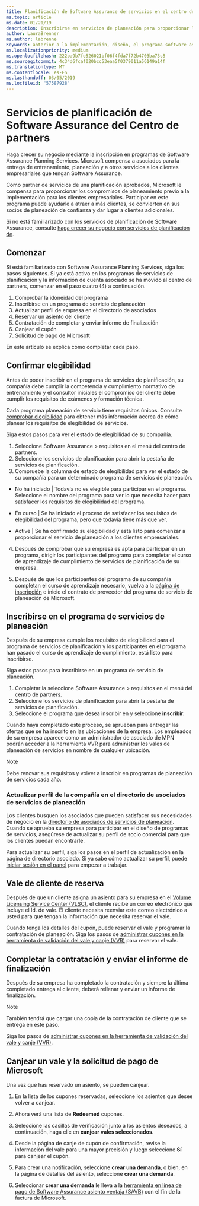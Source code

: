 ```yaml
---
title: Planificación de Software Assurance de servicios en el centro de partners | Centro de partners
ms.topic: article
ms.date: 01/21/19
description: Inscribirse en servicios de planeación para proporcionar la planificación previa para clientes de enterprise
author: LauraBrenner
ms.author: labrenne
Keywords: anterior a la implementación, diseño, el programa software assurance
ms.localizationpriority: medium
ms.openlocfilehash: 222ba9b7fe526021bf06f4fda7f72b4703ba73c8
ms.sourcegitcommit: 4c34d6fcaf020bcc53eaa5f0379011a56149a14f
ms.translationtype: MT
ms.contentlocale: es-ES
ms.lasthandoff: 03/05/2019
ms.locfileid: "57587928"
---
```

# <a name="software-assurance-planning-services-in-partner-center"></a>Servicios de planificación de Software Assurance del Centro de partners

Haga crecer su negocio mediante la inscripción en programas de Software Assurance Planning Services. Microsoft compensa a asociados para la entrega de entrenamiento, planeación y a otros servicios a los clientes empresariales que tengan Software Assurance.

Como partner de servicios de una planificación aprobados, Microsoft le compensa para proporcionar los compromisos de planeamiento previo a la implementación para los clientes empresariales. Participar en este programa puede ayudarle a atraer a más clientes, se convierten en sus socios de planeación de confianza y dar lugar a clientes adicionales.

Si no está familiarizado con los servicios de planificación de Software Assurance, consulte [haga crecer su negocio con servicios de planificación de](https://planningservices.partners.extranet.microsoft.com/en/Pages/default.aspx).


## <a name="get-started"></a>Comenzar

Si está familiarizado con Software Assurance Planning Services, siga los pasos siguientes. Si ya está activo en los programas de servicios de planificación y la información de cuenta asociado se ha movido al centro de partners, comenzar en el paso cuatro (4) a continuación. 

1. Comprobar la idoneidad del programa 
2. Inscribirse en un programa de servicio de planeación
3. Actualizar perfil de empresa en el directorio de asociados
4. Reservar un asiento del cliente 
5. Contratación de completar y enviar informe de finalización
6. Canjear el cupón 
7. Solicitud de pago de Microsoft

En este artículo se explica cómo completar cada paso.

## <a name="confirm-eligibility"></a>Confirmar elegibilidad

Antes de poder inscribir en el programa de servicios de planificación, su compañía debe cumplir la competencia y cumplimiento normativo de entrenamiento y el consultor iniciales el compromiso del cliente debe cumplir los requisitos de exámenes y formación técnica. 

Cada programa planeación de servicio tiene requisitos únicos. Consulte [comprobar elegibilidad](https://planningservices.partners.extranet.microsoft.com/en/Pages/partnereligibilityrequirements.aspx) para obtener más información acerca de cómo planear los requisitos de elegibilidad de servicios.

Siga estos pasos para ver el estado de elegibilidad de su compañía.

1. Seleccione Software Assurance > requisitos en el menú del centro de partners. 
2. Seleccione los servicios de planificación para abrir la pestaña de servicios de planificación.
3. Compruebe la columna de estado de elegibilidad para ver el estado de su compañía para un determinado programa de servicios de planeación. 

- No ha iniciado | Todavía no es elegible para participar en el programa. Seleccione el nombre del programa para ver lo que necesita hacer para satisfacer los requisitos de elegibilidad del programa.

- En curso | Se ha iniciado el proceso de satisfacer los requisitos de elegibilidad del programa, pero que todavía tiene más que ver.

- Active | Se ha confirmado su elegibilidad y está listo para comenzar a proporcionar el servicio de planeación a los clientes empresariales. 

4. Después de comprobar que su empresa es apta para participar en un programa, dirigir los participantes del programa para completar el curso de aprendizaje de cumplimiento de servicios de planificación de su empresa. 

5. Después de que los participantes del programa de su compañía completan el curso de aprendizaje necesario, vuelva a la [página de inscripción](https://planningservices.partners.extranet.microsoft.com/en/Pages/GetRegistered.aspx) e inicie el contrato de proveedor del programa de servicio de planeación de Microsoft. 

## <a name="enroll-in-the-planning-services-program"></a>Inscribirse en el programa de servicios de planeación

Después de su empresa cumple los requisitos de elegibilidad para el programa de servicios de planificación y los participantes en el programa han pasado el curso de aprendizaje de cumplimiento, está listo para inscribirse. 

Siga estos pasos para inscribirse en un programa de servicio de planeación.

1. Completar la seleccione Software Assurance > requisitos en el menú del centro de partners. 
2. Seleccione los servicios de planificación para abrir la pestaña de servicios de planificación.
3. Seleccione el programa que desea inscribir en y seleccione **inscribir.**

Cuando haya completado este proceso, se aprueban para entregar las ofertas que se ha inscrito en las ubicaciones de la empresa. Los empleados de su empresa aparece como un administrador de asociado de MPN podrán acceder a la herramienta VVR para administrar los vales de planeación de servicios en nombre de cualquier ubicación.
>[!Note]
> Debe renovar sus requisitos y volver a inscribir en programas de planeación de servicios cada año.

### <a name="update-your-companys-profile-in-the-planning-services-partner-directory"></a>Actualizar perfil de la compañía en el directorio de asociados de servicios de planeación 

Los clientes busquen los asociados que pueden satisfacer sus necesidades de negocio en la [directorio de asociados de servicios de planeación](https://directory.partners.extranet.microsoft.com/psbproviders/). Cuando se aprueba su empresa para participar en el diseño de programas de servicios, asegúrese de actualizar su perfil de socio comercial para que los clientes puedan encontrarle. 

Para actualizar su perfil, siga los pasos en el perfil de actualización en la página de directorio asociado. Si ya sabe cómo actualizar su perfil, puede [iniciar sesión en el panel](https://planningservices.partners.extranet.microsoft.com/en/Pages/dashboard.aspx) para empezar a trabajar.  

## <a name="reserve-customer-voucher"></a>Vale de cliente de reserva

Después de que un cliente asigna un asiento para su empresa en el [Volume Licensing Service Center (VLSC)](https://www.microsoft.com/Licensing/servicecenter/default.aspx), el cliente recibe un correo electrónico que incluye el Id. de vale. El cliente necesita reenviar este correo electrónico a usted para que tengan la información que necesita reservar el vale. 

Cuando tenga los detalles del cupón, puede reservar el vale y programar la contratación de planeación. Siga los pasos de [administrar cupones en la herramienta de validación del vale y canje (VVR)](voucher-validation-tool.md) para reservar el vale.  

## <a name="complete-the-engagement-and-submit-completion-report"></a>Completar la contratación y enviar el informe de finalización

Después de su empresa ha completado la contratación y siempre la última completado entrega al cliente, deberá rellenar y enviar un informe de finalización.

>[!NOTE]
> También tendrá que cargar una copia de la contratación de cliente que se entrega en este paso. 


Siga los pasos de [administrar cupones en la herramienta de validación del vale y canje (VVR)](voucher-validation-tool.md).

## <a name="redeem-a-voucher-and-request-payment-from-microsoft"></a>Canjear un vale y la solicitud de pago de Microsoft

Una vez que has reservado un asiento, se pueden canjear. 

1. En la lista de los cupones reservadas, seleccione los asientos que desee volver a canjear. 
2. Ahora verá una lista de **Redeemed** cupones.
3. Seleccione las casillas de verificación junto a los asientos deseados, a continuación, haga clic en **canjear vales seleccionados**.
4. Desde la página de canje de cupón de confirmación, revise la información del vale para una mayor precisión y luego seleccione **Sí** para canjear el cupón.

5. Para crear una notificación, seleccione **crear una demanda**, o bien, en la página de detalles del asiento, seleccione **crear una demanda**.

6. Seleccionar **crear una demanda** le lleva a la [herramienta en línea de pago de Software Assurance asiento ventaja (SAVB)](https://planningservices.partners.extranet.microsoft.com/en/Pages/getpaid.aspx) con el fin de la factura de Microsoft.



